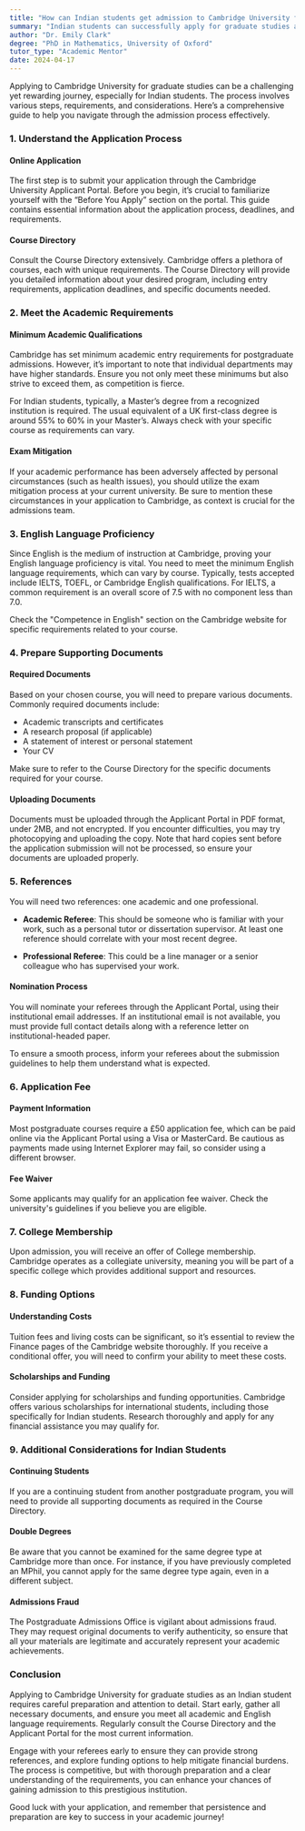 ```yaml
---
title: "How can Indian students get admission to Cambridge University for graduate studies?"
summary: "Indian students can successfully apply for graduate studies at Cambridge University by following the online application process and understanding requirements."
author: "Dr. Emily Clark"
degree: "PhD in Mathematics, University of Oxford"
tutor_type: "Academic Mentor"
date: 2024-04-17
---
```


Applying to Cambridge University for graduate studies can be a challenging yet rewarding journey, especially for Indian students. The process involves various steps, requirements, and considerations. Here’s a comprehensive guide to help you navigate through the admission process effectively.

### 1. Understand the Application Process

#### Online Application

The first step is to submit your application through the Cambridge University Applicant Portal. Before you begin, it’s crucial to familiarize yourself with the “Before You Apply” section on the portal. This guide contains essential information about the application process, deadlines, and requirements.

#### Course Directory

Consult the Course Directory extensively. Cambridge offers a plethora of courses, each with unique requirements. The Course Directory will provide you detailed information about your desired program, including entry requirements, application deadlines, and specific documents needed. 

### 2. Meet the Academic Requirements

#### Minimum Academic Qualifications

Cambridge has set minimum academic entry requirements for postgraduate admissions. However, it’s important to note that individual departments may have higher standards. Ensure you not only meet these minimums but also strive to exceed them, as competition is fierce.

For Indian students, typically, a Master’s degree from a recognized institution is required. The usual equivalent of a UK first-class degree is around 55% to 60% in your Master’s. Always check with your specific course as requirements can vary.

#### Exam Mitigation

If your academic performance has been adversely affected by personal circumstances (such as health issues), you should utilize the exam mitigation process at your current university. Be sure to mention these circumstances in your application to Cambridge, as context is crucial for the admissions team.

### 3. English Language Proficiency

Since English is the medium of instruction at Cambridge, proving your English language proficiency is vital. You need to meet the minimum English language requirements, which can vary by course. Typically, tests accepted include IELTS, TOEFL, or Cambridge English qualifications. For IELTS, a common requirement is an overall score of 7.5 with no component less than 7.0. 

Check the "Competence in English" section on the Cambridge website for specific requirements related to your course.

### 4. Prepare Supporting Documents

#### Required Documents

Based on your chosen course, you will need to prepare various documents. Commonly required documents include:

- Academic transcripts and certificates
- A research proposal (if applicable)
- A statement of interest or personal statement
- Your CV

Make sure to refer to the Course Directory for the specific documents required for your course.

#### Uploading Documents

Documents must be uploaded through the Applicant Portal in PDF format, under 2MB, and not encrypted. If you encounter difficulties, you may try photocopying and uploading the copy. Note that hard copies sent before the application submission will not be processed, so ensure your documents are uploaded properly.

### 5. References

You will need two references: one academic and one professional. 

- **Academic Referee**: This should be someone who is familiar with your work, such as a personal tutor or dissertation supervisor. At least one reference should correlate with your most recent degree.
  
- **Professional Referee**: This could be a line manager or a senior colleague who has supervised your work. 

#### Nomination Process

You will nominate your referees through the Applicant Portal, using their institutional email addresses. If an institutional email is not available, you must provide full contact details along with a reference letter on institutional-headed paper.

To ensure a smooth process, inform your referees about the submission guidelines to help them understand what is expected.

### 6. Application Fee

#### Payment Information

Most postgraduate courses require a £50 application fee, which can be paid online via the Applicant Portal using a Visa or MasterCard. Be cautious as payments made using Internet Explorer may fail, so consider using a different browser.

#### Fee Waiver

Some applicants may qualify for an application fee waiver. Check the university's guidelines if you believe you are eligible.

### 7. College Membership

Upon admission, you will receive an offer of College membership. Cambridge operates as a collegiate university, meaning you will be part of a specific college which provides additional support and resources.

### 8. Funding Options

#### Understanding Costs

Tuition fees and living costs can be significant, so it’s essential to review the Finance pages of the Cambridge website thoroughly. If you receive a conditional offer, you will need to confirm your ability to meet these costs.

#### Scholarships and Funding

Consider applying for scholarships and funding opportunities. Cambridge offers various scholarships for international students, including those specifically for Indian students. Research thoroughly and apply for any financial assistance you may qualify for.

### 9. Additional Considerations for Indian Students

#### Continuing Students

If you are a continuing student from another postgraduate program, you will need to provide all supporting documents as required in the Course Directory.

#### Double Degrees

Be aware that you cannot be examined for the same degree type at Cambridge more than once. For instance, if you have previously completed an MPhil, you cannot apply for the same degree type again, even in a different subject.

#### Admissions Fraud

The Postgraduate Admissions Office is vigilant about admissions fraud. They may request original documents to verify authenticity, so ensure that all your materials are legitimate and accurately represent your academic achievements.

### Conclusion

Applying to Cambridge University for graduate studies as an Indian student requires careful preparation and attention to detail. Start early, gather all necessary documents, and ensure you meet all academic and English language requirements. Regularly consult the Course Directory and the Applicant Portal for the most current information.

Engage with your referees early to ensure they can provide strong references, and explore funding options to help mitigate financial burdens. The process is competitive, but with thorough preparation and a clear understanding of the requirements, you can enhance your chances of gaining admission to this prestigious institution.

Good luck with your application, and remember that persistence and preparation are key to success in your academic journey!
    